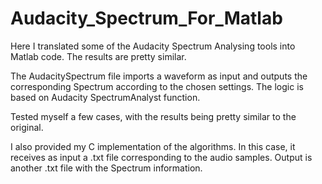 # Audacity_Spectrum_For_Matlab
Here I translated some of the Audacity Spectrum Analysing tools into Matlab code. The results are pretty similar.

The AudacitySpectrum file imports a waveform as input and outputs the corresponding Spectrum according to the chosen settings.
The logic is based on Audacity SpectrumAnalyst function.

Tested myself a few cases, with the results being pretty similar to the original.

I also provided my C implementation of the algorithms. In this case, it receives as input a .txt file corresponding to the audio samples. 
Output is another .txt file with the Spectrum information.
